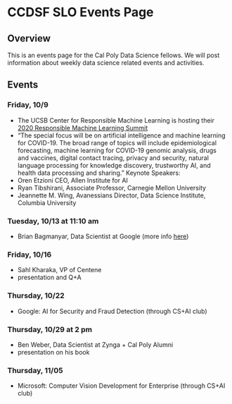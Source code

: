 # CCDSF SLO Events Page
## Overview
This is an events page for the Cal Poly Data Science fellows.  We will post information about weekly data science related events and activities.

## Events

### Friday, 10/9
- The UCSB Center for Responsible Machine Learning is hosting their [2020 Responsible Machine Learning Summit](https://ml.ucsb.edu/2020-responsible-machine-learning-summit)
- “The special focus will be on artificial intelligence and machine learning for COVID-19. The broad range of topics will include epidemiological forecasting, machine learning for COVID-19 genomic analysis, drugs and vaccines, digital contact tracing, privacy and security, natural language processing for knowledge discovery, trustworthy AI, and health data processing and sharing.”
Keynote Speakers:
- Oren Etzioni CEO, Allen Institute for AI
- Ryan Tibshirani, Associate Professor, Carnegie Mellon University
- Jeannette M. Wing, Avanessians Director, Data Science Institute, Columbia University

### Tuesday, 10/13 at 11:10 am
- Brian Bagmanyar, Data Scientist at Google (more info [here](https://calpoly.joinhandshake.com/events/588491))

### Friday, 10/16
- Sahl Kharaka, VP of Centene
- presentation and Q+A

### Thursday, 10/22
- Google: AI for Security and Fraud Detection (through CS+AI club)

### Thursday, 10/29 at 2 pm
- Ben Weber, Data Scientist at Zynga + Cal Poly Alumni 
- presentation on his book

### Thursday, 11/05
- Microsoft: Computer Vision Development for Enterprise (through CS+AI club)
